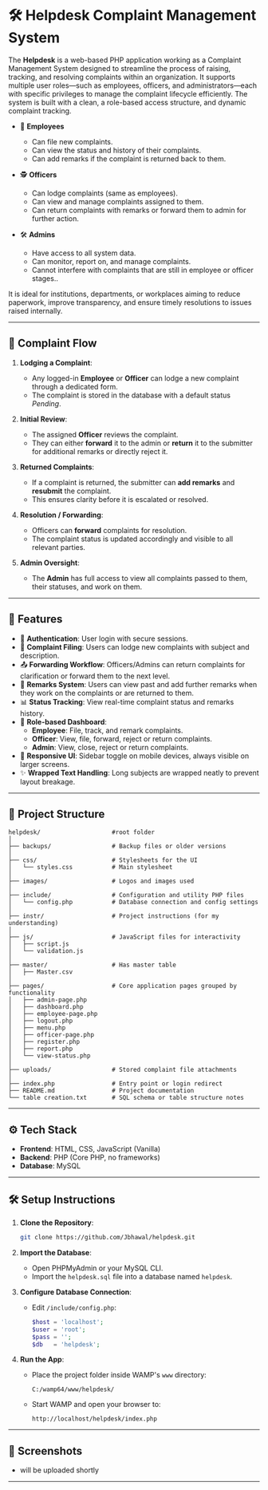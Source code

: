 # 🛠️ Helpdesk Complaint Management System

The **Helpdesk** is a web-based PHP application working as a Complaint Management System designed to streamline the process of raising, tracking, and resolving complaints within an organization. It supports multiple user roles—such as employees, officers, and administrators—each with specific privileges to manage the complaint lifecycle efficiently. The system is built with a clean, a role-based access structure, and dynamic complaint tracking.
- 👤 **Employees**
  - Can file new complaints.
  - Can view the status and history of their complaints.
  - Can add remarks if the complaint is returned back to them.

- 🕵️ **Officers**
  - Can lodge complaints (same as employees).
  - Can view and manage complaints assigned to them.
  - Can return complaints with remarks or forward them to admin for further action.

- 🛠️ **Admins**
  - Have access to all system data.
  - Can monitor, report on, and manage complaints.
  - Cannot interfere with complaints that are still in employee or officer stages..

It is ideal for institutions, departments, or workplaces aiming to reduce paperwork, improve transparency, and ensure timely resolutions to issues raised internally.

---
## 🔄 Complaint Flow

1. **Lodging a Complaint**:
   - Any logged-in **Employee** or **Officer** can lodge a new complaint through a dedicated form.
   - The complaint is stored in the database with a default status *Pending*.

2. **Initial Review**:
   - The assigned **Officer** reviews the complaint.
   - They can either **forward** it to the admin or **return** it to the submitter for additional remarks or directly reject it.

3. **Returned Complaints**:
   - If a complaint is returned, the submitter can **add remarks** and **resubmit** the complaint.
   - This ensures clarity before it is escalated or resolved.

4. **Resolution / Forwarding**:
   - Officers can **forward** complaints for resolution.
   - The complaint status is updated accordingly and visible to all relevant parties.

5. **Admin Oversight**:
   - The **Admin** has full access to view all complaints passed to them, their statuses, and work on them.
---

## 📌 Features

- 🔐 **Authentication**: User login with secure sessions.
- 📝 **Complaint Filing**: Users can lodge new complaints with subject and description.
- 📤 **Forwarding Workflow**: Officers/Admins can return complaints for clarification or forward them to the next level.
- 💬 **Remarks System**: Users can view past and add further remarks when they work on the complaints or are returned to them.
- 📊 **Status Tracking**: View real-time complaint status and remarks history.
- 📂 **Role-based Dashboard**:
  - **Employee**: File, track, and remark complaints.
  - **Officer**: View, file, forward, reject or return complaints.
  - **Admin**: View, close, reject or return complaints.
- 📱 **Responsive UI**: Sidebar toggle on mobile devices, always visible on larger screens.
- ✨ **Wrapped Text Handling**: Long subjects are wrapped neatly to prevent layout breakage.

---

## 📁 Project Structure

```
helpdesk/                    #root folder
│
├── backups/                 # Backup files or older versions
│
├── css/                     # Stylesheets for the UI
│   └── styles.css           # Main stylesheet
│
├── images/                  # Logos and images used
│
├── include/                 # Configuration and utility PHP files
│   └── config.php           # Database connection and config settings
│
├── instr/                   # Project instructions (for my understanding)
│
├── js/                      # JavaScript files for interactivity
│   ├── script.js            
│   └── validation.js        
│
├── master/                  # Has master table
│   ├── Master.csv                       
│
├── pages/                   # Core application pages grouped by functionality
│   ├── admin-page.php       
│   ├── dashboard.php   
│   ├── employee-page.php    
│   ├── logout.php           
│   ├── menu.php             
│   ├── officer-page.php     
│   ├── register.php         
│   ├── report.php           
│   └── view-status.php
│
├── uploads/                 # Stored complaint file attachments
│
├── index.php                # Entry point or login redirect
├── README.md                # Project documentation
└── table creation.txt       # SQL schema or table structure notes
```

---

## ⚙️ Tech Stack

- **Frontend**: HTML, CSS, JavaScript (Vanilla)
- **Backend**: PHP (Core PHP, no frameworks)
- **Database**: MySQL

---

## 🛠️ Setup Instructions

1. **Clone the Repository**:
   ```bash
   git clone https://github.com/Jbhawal/helpdesk.git
   ```

2. **Import the Database**:
   - Open PHPMyAdmin or your MySQL CLI.
   - Import the `helpdesk.sql` file into a database named `helpdesk`.

3. **Configure Database Connection**:
   - Edit `/include/config.php`:
     ```php
     $host = 'localhost';
     $user = 'root';
     $pass = '';
     $db   = 'helpdesk';
     ```

4. **Run the App**:
   - Place the project folder inside WAMP's `www` directory:
     ```
     C:/wamp64/www/helpdesk/
     ```
   - Start WAMP and open your browser to:
     ```
     http://localhost/helpdesk/index.php
     ```

---

## 📸 Screenshots 

- will be uploaded shortly
---
